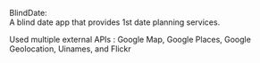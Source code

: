 BlindDate: <br>
A blind date app that provides 1st date planning services.

Used multiple external APIs : Google Map, Google Places, Google Geolocation, Uinames, and Flickr



